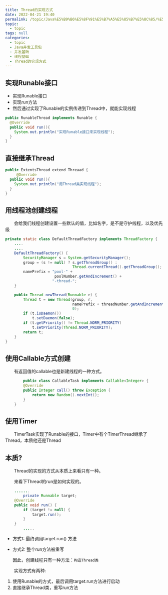 ```yaml
---
title: Thread的实现方式
date: 2022-04-21 19:40
permalink: /topic/Java%E5%B9%B6%E5%8F%91%E5%B7%A5%E5%85%B7%E5%8C%85/%E5%B9%B6%E5%8F%91%E5%9F%BA%E7%A1%80/%E7%BA%BF%E7%A8%8B%E5%9F%BA%E7%A1%80/Thread%E7%9A%84%E5%AE%9E%E7%8E%B0%E6%96%B9%E5%BC%8F
topic: 
  - topic
tags: null
categories: 
  - topic
  - Java并发工具包
  - 并发基础
  - 线程基础
  - Thread的实现方式
---
```

## 实现Runable接口

+ 实现Runable接口
+ 实现run方法
+ 然后通过实现了Runable的实例传递到Thread中，就能实现线程

```java
public RunableThread implements Runable {
  @Override
  public void run(){
    System.out.println("实现Runable接口来实现线程");
  }
}
```

## 直接继承Thread

```java
public ExtentsThread extend Threaad {
	 @Override
  public void run(){
    System.out.println("用Thread类实现线程");
  }
}
```

## 用线程池创建线程

　　会给我们线程创建设置一些默认的值，比如名字，是不是守护线程，以及优先级

```java
private static class DefaultThreadFactory implements ThreadFactory {
    ....
    ....
    DefaultThreadFactory() {
        SecurityManager s = System.getSecurityManager();
        group = (s != null) ? s.getThreadGroup() :
                              Thread.currentThread().getThreadGroup();
        namePrefix = "pool-" +
                      poolNumber.getAndIncrement() +
                     "-thread-";
    }

    public Thread newThread(Runnable r) {
        Thread t = new Thread(group, r,
                              namePrefix + threadNumber.getAndIncrement(),
                              0);
        if (t.isDaemon())
            t.setDaemon(false);
        if (t.getPriority() != Thread.NORM_PRIORITY)
            t.setPriority(Thread.NORM_PRIORITY);
        return t;
    }
}
```

## 使用Callable方式创建

　　有返回值的callable也是新建线程的一种方式。

```java
		public class CallableTask implements Callable<Integer> {
      	@Override
       	public Integer call() throw Exception {
          	return new Random().nextInt();
        }
    }
```

## 使用Timer

　　TimerTask实现了Runable的接口，Timer中有个TimerThread继承了Thread，本质他还是Thread

## 本质?

　　Thread的实现的方式从本质上来看只有一种。

　　来看下Thread的run是如何实现的。

```java
    .......
		private Runnable target;		
    @Override
    public void run() {
        if (target != null) {
            target.run();
        }
    }
		.....
```

+ 方式1: 最终调用target.run() 方法
+ 方式2: 整个run方法被重写

  因此，创建线程只有一种方法：`构造Thread类`

　　实现方式有两种:

1. 使用Runable的方式，最后调用target.run方法进行启动
2. 直接继承Thread类，重写run方法
